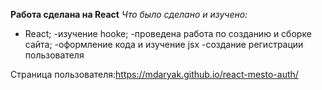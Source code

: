 **Работа сделана на React**
*Что было сделано и изучено:*
- React;
-изучение hooke;
-проведена работа по созданию и сборке сайта;
-оформление кода и изучение jsx
-создание регистрации пользователя  

Страница пользователя:https://mdaryak.github.io/react-mesto-auth/